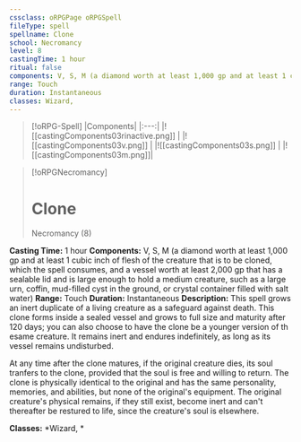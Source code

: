```yaml
---
cssclass: oRPGPage oRPGSpell
fileType: spell
spellname: Clone
school: Necromancy
level: 8
castingTime: 1 hour
ritual: false
components: V, S, M (a diamond worth at least 1,000 gp and at least 1 cubic inch of flesh of the creature that is to be cloned, which the spell consumes, and a vessel worth at least 2,000 gp that has a sealable lid and is large enough to hold a medium creature, such as a large urn, coffin, mud-filled cyst in the ground, or crystal container filled with salt water)
range: Touch
duration: Instantaneous
classes: Wizard,
---
```

> [!oRPG-Spell]
> |Components|
> |:---:|
> |![[castingComponents03rinactive.png]] |
> |![[castingComponents03v.png]] |
> |![[castingComponents03s.png]] |
> |![[castingComponents03m.png]]|

> [!oRPGNecromancy]
>#  Clone
> Necromancy  (8)

**Casting Time:** 1 hour
**Components:** V, S, M (a diamond worth at least 1,000 gp and at least 1 cubic inch of flesh of the creature that is to be cloned, which the spell consumes, and a vessel worth at least 2,000 gp that has a sealable lid and is large enough to hold a medium creature, such as a large urn, coffin, mud-filled cyst in the ground, or crystal container filled with salt water)
**Range:** Touch
**Duration:**  Instantaneous
**Description:**
This spell grows an inert duplicate of a living creature as a safeguard against death. This clone forms inside a sealed vessel and grows to full size and maturity after 120 days; you can also choose to have the clone be a younger version of th esame creature. It remains inert and endures indefinitely, as long as its vessel remains undisturbed.



 At any time after the clone matures, if the original creature dies, its soul tranfers to the clone, provided that the soul is free and willing to return. The clone is physically identical to the original and has the same personality, memories, and abilities, but none of the original's equipment. The original creature's physical remains, if they still exist, become inert and can't thereafter be restured to life, since the creature's soul is elsewhere.



**Classes:**  *Wizard, *


